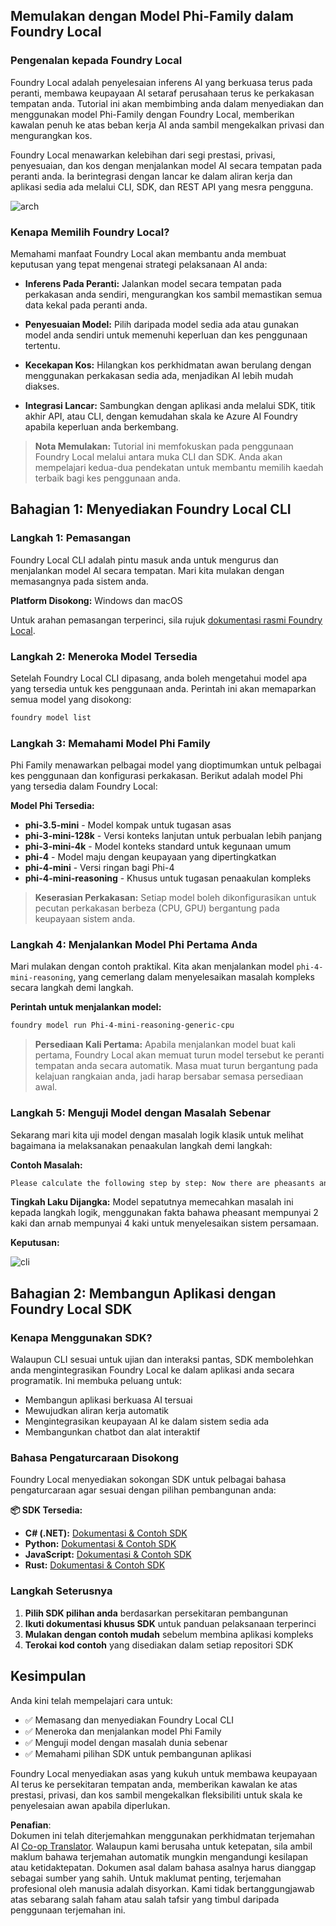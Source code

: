 <!--
CO_OP_TRANSLATOR_METADATA:
{
  "original_hash": "52973a5680a65a810aa80b7036afd31f",
  "translation_date": "2025-07-09T19:56:19+00:00",
  "source_file": "md/01.Introduction/02/07.FoundryLocal.md",
  "language_code": "ms"
}
-->
## Memulakan dengan Model Phi-Family dalam Foundry Local

### Pengenalan kepada Foundry Local

Foundry Local adalah penyelesaian inferens AI yang berkuasa terus pada peranti, membawa keupayaan AI setaraf perusahaan terus ke perkakasan tempatan anda. Tutorial ini akan membimbing anda dalam menyediakan dan menggunakan model Phi-Family dengan Foundry Local, memberikan kawalan penuh ke atas beban kerja AI anda sambil mengekalkan privasi dan mengurangkan kos.

Foundry Local menawarkan kelebihan dari segi prestasi, privasi, penyesuaian, dan kos dengan menjalankan model AI secara tempatan pada peranti anda. Ia berintegrasi dengan lancar ke dalam aliran kerja dan aplikasi sedia ada melalui CLI, SDK, dan REST API yang mesra pengguna.


![arch](../../../../../imgs/01/02/07/foundry-local-arch.png)

### Kenapa Memilih Foundry Local?

Memahami manfaat Foundry Local akan membantu anda membuat keputusan yang tepat mengenai strategi pelaksanaan AI anda:

- **Inferens Pada Peranti:** Jalankan model secara tempatan pada perkakasan anda sendiri, mengurangkan kos sambil memastikan semua data kekal pada peranti anda.

- **Penyesuaian Model:** Pilih daripada model sedia ada atau gunakan model anda sendiri untuk memenuhi keperluan dan kes penggunaan tertentu.

- **Kecekapan Kos:** Hilangkan kos perkhidmatan awan berulang dengan menggunakan perkakasan sedia ada, menjadikan AI lebih mudah diakses.

- **Integrasi Lancar:** Sambungkan dengan aplikasi anda melalui SDK, titik akhir API, atau CLI, dengan kemudahan skala ke Azure AI Foundry apabila keperluan anda berkembang.

> **Nota Memulakan:** Tutorial ini memfokuskan pada penggunaan Foundry Local melalui antara muka CLI dan SDK. Anda akan mempelajari kedua-dua pendekatan untuk membantu memilih kaedah terbaik bagi kes penggunaan anda.

## Bahagian 1: Menyediakan Foundry Local CLI

### Langkah 1: Pemasangan

Foundry Local CLI adalah pintu masuk anda untuk mengurus dan menjalankan model AI secara tempatan. Mari kita mulakan dengan memasangnya pada sistem anda.

**Platform Disokong:** Windows dan macOS

Untuk arahan pemasangan terperinci, sila rujuk [dokumentasi rasmi Foundry Local](https://github.com/microsoft/Foundry-Local/blob/main/README.md).

### Langkah 2: Meneroka Model Tersedia

Setelah Foundry Local CLI dipasang, anda boleh mengetahui model apa yang tersedia untuk kes penggunaan anda. Perintah ini akan memaparkan semua model yang disokong:


```bash
foundry model list
```

### Langkah 3: Memahami Model Phi Family

Phi Family menawarkan pelbagai model yang dioptimumkan untuk pelbagai kes penggunaan dan konfigurasi perkakasan. Berikut adalah model Phi yang tersedia dalam Foundry Local:

**Model Phi Tersedia:** 

- **phi-3.5-mini** - Model kompak untuk tugasan asas
- **phi-3-mini-128k** - Versi konteks lanjutan untuk perbualan lebih panjang
- **phi-3-mini-4k** - Model konteks standard untuk kegunaan umum
- **phi-4** - Model maju dengan keupayaan yang dipertingkatkan
- **phi-4-mini** - Versi ringan bagi Phi-4
- **phi-4-mini-reasoning** - Khusus untuk tugasan penaakulan kompleks

> **Keserasian Perkakasan:** Setiap model boleh dikonfigurasikan untuk pecutan perkakasan berbeza (CPU, GPU) bergantung pada keupayaan sistem anda.

### Langkah 4: Menjalankan Model Phi Pertama Anda

Mari mulakan dengan contoh praktikal. Kita akan menjalankan model `phi-4-mini-reasoning`, yang cemerlang dalam menyelesaikan masalah kompleks secara langkah demi langkah.


**Perintah untuk menjalankan model:**

```bash
foundry model run Phi-4-mini-reasoning-generic-cpu
```

> **Persediaan Kali Pertama:** Apabila menjalankan model buat kali pertama, Foundry Local akan memuat turun model tersebut ke peranti tempatan anda secara automatik. Masa muat turun bergantung pada kelajuan rangkaian anda, jadi harap bersabar semasa persediaan awal.

### Langkah 5: Menguji Model dengan Masalah Sebenar

Sekarang mari kita uji model dengan masalah logik klasik untuk melihat bagaimana ia melaksanakan penaakulan langkah demi langkah:

**Contoh Masalah:**

```txt
Please calculate the following step by step: Now there are pheasants and rabbits in the same cage, there are thirty-five heads on top and ninety-four legs on the bottom, how many pheasants and rabbits are there?
```

**Tingkah Laku Dijangka:** Model sepatutnya memecahkan masalah ini kepada langkah logik, menggunakan fakta bahawa pheasant mempunyai 2 kaki dan arnab mempunyai 4 kaki untuk menyelesaikan sistem persamaan.

**Keputusan:**

![cli](../../../../../imgs/01/02/07/cli.png)

## Bahagian 2: Membangun Aplikasi dengan Foundry Local SDK

### Kenapa Menggunakan SDK?

Walaupun CLI sesuai untuk ujian dan interaksi pantas, SDK membolehkan anda mengintegrasikan Foundry Local ke dalam aplikasi anda secara programatik. Ini membuka peluang untuk:

- Membangun aplikasi berkuasa AI tersuai
- Mewujudkan aliran kerja automatik
- Mengintegrasikan keupayaan AI ke dalam sistem sedia ada
- Membangunkan chatbot dan alat interaktif

### Bahasa Pengaturcaraan Disokong

Foundry Local menyediakan sokongan SDK untuk pelbagai bahasa pengaturcaraan agar sesuai dengan pilihan pembangunan anda:

**📦 SDK Tersedia:**

- **C# (.NET):** [Dokumentasi & Contoh SDK](https://github.com/microsoft/Foundry-Local/tree/main/sdk/cs)
- **Python:** [Dokumentasi & Contoh SDK](https://github.com/microsoft/Foundry-Local/tree/main/sdk/python)
- **JavaScript:** [Dokumentasi & Contoh SDK](https://github.com/microsoft/Foundry-Local/tree/main/sdk/js)
- **Rust:** [Dokumentasi & Contoh SDK](https://github.com/microsoft/Foundry-Local/tree/main/sdk/rust)

### Langkah Seterusnya

1. **Pilih SDK pilihan anda** berdasarkan persekitaran pembangunan
2. **Ikuti dokumentasi khusus SDK** untuk panduan pelaksanaan terperinci
3. **Mulakan dengan contoh mudah** sebelum membina aplikasi kompleks
4. **Terokai kod contoh** yang disediakan dalam setiap repositori SDK

## Kesimpulan

Anda kini telah mempelajari cara untuk:
- ✅ Memasang dan menyediakan Foundry Local CLI
- ✅ Meneroka dan menjalankan model Phi Family
- ✅ Menguji model dengan masalah dunia sebenar
- ✅ Memahami pilihan SDK untuk pembangunan aplikasi

Foundry Local menyediakan asas yang kukuh untuk membawa keupayaan AI terus ke persekitaran tempatan anda, memberikan kawalan ke atas prestasi, privasi, dan kos sambil mengekalkan fleksibiliti untuk skala ke penyelesaian awan apabila diperlukan.

**Penafian**:  
Dokumen ini telah diterjemahkan menggunakan perkhidmatan terjemahan AI [Co-op Translator](https://github.com/Azure/co-op-translator). Walaupun kami berusaha untuk ketepatan, sila ambil maklum bahawa terjemahan automatik mungkin mengandungi kesilapan atau ketidaktepatan. Dokumen asal dalam bahasa asalnya harus dianggap sebagai sumber yang sahih. Untuk maklumat penting, terjemahan profesional oleh manusia adalah disyorkan. Kami tidak bertanggungjawab atas sebarang salah faham atau salah tafsir yang timbul daripada penggunaan terjemahan ini.